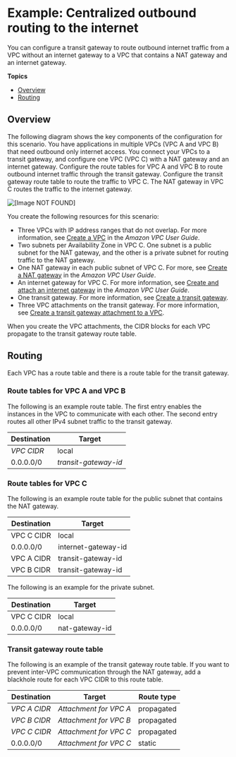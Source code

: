 # Example: Centralized outbound routing to the internet<a name="transit-gateway-nat-igw"></a>

You can configure a transit gateway to route outbound internet traffic from a VPC without an internet gateway to a VPC that contains a NAT gateway and an internet gateway\.

**Topics**
+ [Overview](#transit-gateway-nat-igw-overview)
+ [Routing](#transit-gateway-nat-igw-routing)

## Overview<a name="transit-gateway-nat-igw-overview"></a>

The following diagram shows the key components of the configuration for this scenario\. You have applications in multiple VPCs \(VPC A and VPC B\) that need outbound only internet access\. You connect your VPCs to a transit gateway, and configure one VPC \(VPC C\) with a NAT gateway and an internet gateway\. Configure the route tables for VPC A and VPC B to route outbound internet traffic through the transit gateway\. Configure the transit gateway route table to route the traffic to VPC C\. The NAT gateway in VPC C routes the traffic to the internet gateway\. 

![\[Image NOT FOUND\]](http://docs.aws.amazon.com/vpc/latest/tgw/images/tgw-centralized-nat-igw.png)

You create the following resources for this scenario:
+ Three VPCs with IP address ranges that do not overlap\. For more information, see [Create a VPC](https://docs.aws.amazon.com/vpc/latest/userguide/working-with-vpcs.html#Create-VPC) in the *Amazon VPC User Guide*\.
+ Two subnets per Availability Zone in VPC C\. One subnet is a public subnet for the NAT gateway, and the other is a private subnet for routing traffic to the NAT gateway\.
+ One NAT gateway in each public subnet of VPC C\. For more, see [Create a NAT gateway](https://docs.aws.amazon.com/vpc/latest/userguide/vpc-nat-gateway.html#nat-gateway-creating) in the *Amazon VPC User Guide*\.
+ An internet gateway for VPC C\. For more information, see [Create and attach an internet gateway](https://docs.aws.amazon.com/vpc/latest/userguide/VPC_Internet_Gateway.html#Add_IGW_Attach_Gateway) in the *Amazon VPC User Guide*\.
+ One transit gateway\. For more information, see [Create a transit gateway](tgw-transit-gateways.md#create-tgw)\.
+ Three VPC attachments on the transit gateway\. For more information, see [Create a transit gateway attachment to a VPC](tgw-vpc-attachments.md#create-vpc-attachment)\.

When you create the VPC attachments, the CIDR blocks for each VPC propagate to the transit gateway route table\.

## Routing<a name="transit-gateway-nat-igw-routing"></a>

Each VPC has a route table and there is a route table for the transit gateway\.

### Route tables for VPC A and VPC B<a name="transit-gateway-nat-igw-vpc-route-tables"></a>

The following is an example route table\. The first entry enables the instances in the VPC to communicate with each other\. The second entry routes all other IPv4 subnet traffic to the transit gateway\.


| Destination | Target | 
| --- | --- | 
|  *VPC CIDR*  |  local  | 
|  0\.0\.0\.0/0  |  *transit\-gateway\-id*  | 

### Route tables for VPC C<a name="transit-gateway-nat-igw-nat-route-table"></a>

The following is an example route table for the public subnet that contains the NAT gateway\.


| Destination | Target | 
| --- | --- | 
| VPC C CIDR | local | 
| 0\.0\.0\.0/0 | internet\-gateway\-id | 
| VPC A CIDR | transit\-gateway\-id | 
| VPC B CIDR | transit\-gateway\-id | 

The following is an example for the private subnet\.


| Destination | Target | 
| --- | --- | 
| VPC C CIDR | local | 
| 0\.0\.0\.0/0 | nat\-gateway\-id | 

### Transit gateway route table<a name="transit-gateway-nat-igw-tgw-route-table"></a>

The following is an example of the transit gateway route table\. If you want to prevent inter\-VPC communication through the NAT gateway, add a blackhole route for each VPC CIDR to this route table\.


| Destination | Target | Route type | 
| --- | --- | --- | 
|  *VPC A CIDR*  |  *Attachment for VPC A*  |  propagated  | 
|  *VPC B CIDR*  |  *Attachment for VPC B*  |  propagated  | 
|  *VPC C CIDR*  |  *Attachment for VPC C*  |  propagated  | 
| 0\.0\.0\.0/0 |  *Attachment for VPC C*  | static | 